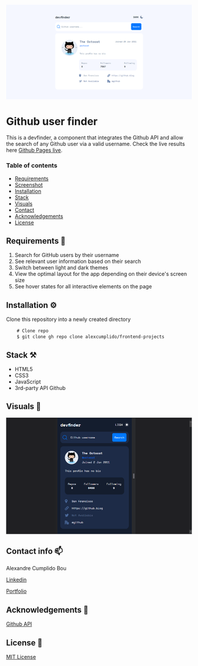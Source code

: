 ![Prevew](./images/preview.PNG)

# Github user finder
This is a devfinder, a component that integrates the Github API and allow the search of any Github  user via a valid username. Check the live results here [Github Pages live](https://alexcumplido.github.io/frontend-mentor/github-user-api/).


### Table of contents
- [Requirements](#requirements)
- [Screenshot](#screenshot)
- [Installation](#installation)
- [Stack](#stack)
- [Visuals](#visuals)
- [Contact](#contact) 
- [Acknowledgements](#acknowledgement)
- [License](#license)

## Requirements 🎯
1. Search for GitHub users by their username
2. See relevant user information based on their search
3. Switch between light and dark themes
4.  View the optimal layout for the app depending on their device's screen size
5. See hover states for all interactive elements on the page

## Installation ⚙️

Clone this repository into a newly created directory

```shell
    # Clone repo
    $ git clone gh repo clone alexcumplido/frontend-projects
```
## Stack ⚒️

- HTML5
- CSS3
- JavaScript
- 3rd-party API Github

## Visuals 👀

![Demo view](./images/devFinder.gif)


## Contact info 📫

Alexandre Cumplido Bou

[Linkedin](https://www.linkedin.com/in/alexandrecb/)

[Portfolio](https://alexcumplido.github.io/portfolio/)

## Acknowledgements 🙌

[Github API](https://docs.github.com/en/rest/users)

## License 📃

[MIT License](https://opensource.org/licenses/MIT)
